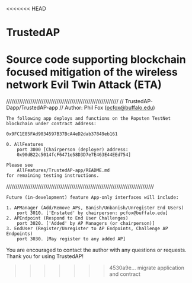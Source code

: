 <<<<<<< HEAD
# TrustedAP
Source code supporting blockchain focused mitigation of the wireless network Evil Twin Attack (ETA)
=======
////////////////////////////////////////////////////////////
// TrustedAP-Dapp/TrustedAP-app
// Author: Phil Fox (pcfox@buffalo.edu)

	The following app deploys and functions on the Ropsten TestNet 
	blockchain under contract address:
	 
	0x9FC1E85FAd9034597B37BcA4eD2dab37849eb161

	0. AllFeatures
		port 3000 [Chairperson (deployer) address: 
		0x90dB22c5014fcF6471e58D3D7e7E463E44EEd754]
	
	Please see 
		AllFeatures/TrustedAP-app/README.md 
	for remaining testing instructions.

///////////////////////////////////////////////////////////////////////////////

	Future (in-development) feature App-only interfaces will include:

	1. APManager (Add/Remove APs, Banish/Unbanish/Unregister End Users)
		port 3010. ['Enstated' by chairperson: pcfox@buffalo.edu]
	2. APEndpoint (Respond to End User Challenges)
		port 3020. ['Added' by AP Managers (or chairperson)]
	3. EndUser (Register/Unregister to AP Endpoints, Challenge AP 
	Endpoints)
		port 3030. [May register to any added AP]

You are encouraged to contact the author with any questions or requests. 
	Thank you for using TrustedAP!
>>>>>>> 4530a9e... migrate application and contract
